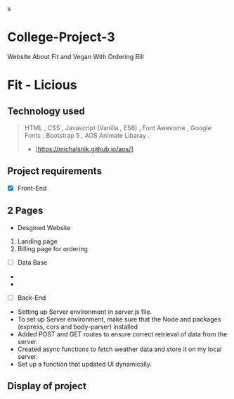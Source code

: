 s
# College-Project-3
Website About Fit and Vegan With Ordering Bill
# Fit - Licious
## Technology used
> HTML ,
> CSS ,
> Javascript (Vanilla , ES6) ,
> Font Awesome ,
> Google Fonts ,
> Bootstrap 5 , 
> AOS Animate Libaray . 
> - [https://michalsnik.github.io/aos/]
## Project requirements
- [x] Front-End
## 2 Pages
- Desgined  Website
1. Landing page
2. Billing page for ordering
  
- [ ] Data Base
- 
- 
- [ ] Back-End
- Setting up Server environment in server.js file.
- To set up Server environment, make sure that the Node and packages (express, cors and body-parser) installed
- Added POST and GET routes to ensure correct retrieval of data from the server.
- Created async functions to fetch weather data and store it on my local server.
- Set up a function that updated UI dynamically.

## Display of project



